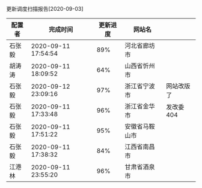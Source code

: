 更新调度扫描报告[2020-09-03]

|	配置者	|	完成时间	|	更新进度	|	网站名	|		|
|----|----|----|----|----|
|	石张毅	|	2020-09-11 17:54:54	|	 89%	|	河北省廊坊市	|		|
|	胡涛涛	|	2020-09-11 18:09:52	|	 64%	|	山西省忻州市	|		|
|	石张毅	|	2020-09-12 23:09:16	|	 97%	|	浙江省宁波市	|	网站改版了	|
|	石张毅	|	2020-09-11 17:33:48	|	 96%	|	浙江省金华市	|	发改委404	|
|	石张毅	|	2020-09-11 17:51:22	|	 95%	|	安徽省马鞍山市	|		|
|	石张毅	|	2020-09-11 17:38:32	|	 84%	|	江西省南昌市	|		|
|	江港林	|	2020-09-11 23:55:20	|	 96%	|	甘肃省酒泉市	|		|

